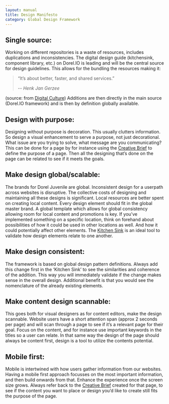 ```yaml
---
layout: manual
title: Design Manifesto
category: Global Design Framework
---
```


## Single source: 
Working on different repositories is a waste of resources, includes duplications and inconsistencies. 
The digital design guide (kitchensink, component library, etc.) on Dorel.IO is leading and will be the central source for design guidelines. This allows for the bundling the resources making it:

> “It’s about better, faster, and shared services.”
>
> -- <cite>Henk Jan Gerzee</cite>

(source: from [Digital Culture](/service-manual/vision/digital-culture.html))
Additions are then directly in the main source (Dorel.IO framework) and is then by definition globally available.

## Design with purpose: 
Designing without purpose is decoration. This usually clutters information.
So design a visual enhancement to serve a purpose, not just decorational. What issue are you trying to solve, what message are you communicating?
This can be done for a page by for instance using the [Creative Brief](/service-manual/global-design-framework/creative-brief.html) to define the purpose of a page. Then all the designing that’s done on the page can be related to see if it meets the goals.

## Make design global/scalable: 
The brands for Dorel Juvenile are global. Inconsistent design for a userpath across websites is disruptive. The collective costs of designing and maintaining all these designs is significant.  Local resources are better spent on creating local content. 
Every design element should fit in the global master brand. A global template which allows for global consistency allowing room for local content and promotions is key.
If you’ve implemented something on a specific location, think on forehand about possibilities of how it could be used in other locations as well. And how it could potentially affect other elements. The [Kitchen Sink](http://localhost:4000/service-manual/help-people-to-use-your-service/kitchensink-of-all-elements.html) is an ideal tool to validate how design elements relate to one another.

## Make design consistent: 
The framework is based on global design pattern definitions. 
Always add this change first in the ‘Kitchen Sink’ to see the similarities and coherence of the addition. This way you will immediately validate if the change makes sense in the overall design. Additional benefit is that you would see the nomenclature of the already existing elements. 

## Make content design scannable: 
This goes both for visual designers as for content editors, make the design scannable. Website users have a short attention span (approx 2 seconds per page) and will scan through a page to see if it’s a relevant page for their goal. 
Focus on the content, and for instance use important keywords in the titles so a user can relate. In that same way the design of the page should always be content first, design is a tool to utilize the contents potential.

## Mobile first: 
Mobile is intertwined with how users gather information from our websites. Having a mobile first approach focusses on the most important information, and then build onwards from that. Enhance the experience once the screen size grows. Always refer back to the [Creative Brief](http://localhost:4000/service-manual/global-design-framework/creative-brief.html) created for that page, to see if the content you want to place or design you’d like to create still fits the purpose of the page.